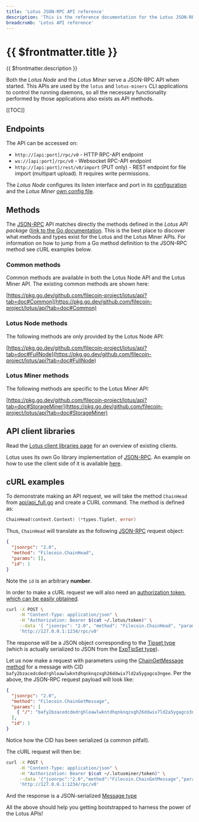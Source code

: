 ```yaml
---
title: 'Lotus JSON-RPC API reference'
description: 'This is the reference documentation for the Lotus JSON-RPC API.'
breadcrumb: 'Lotus API reference'
---
```


# {{ $frontmatter.title }}

{{ $frontmatter.description }}

Both the _Lotus Node_ and the _Lotus Miner_ serve a JSON-RPC API when started. This APIs are used by the `lotus` and `lotus-miners` CLI applications to control the running daemons, so all the necessary functionality performed by those applications also exists as API methods.

[[TOC]]

## Endpoints

The API can be accessed on:

- `http://[api:port]/rpc/v0` - HTTP RPC-API endpoint
- `ws://[api:port]/rpc/v0` - Websocket RPC-API endpoint
- `http://[api:port]/rest/v0/import` (PUT only) - REST endpoint for file import (multipart upload). It requires write permissions.

The _Lotus Node_ configures its listen interface and port in its [configuration](../get-started/lotus/configuration-and-advanced-usage.md) and the _Lotus Miner_ [own config file](../mine/lotus/miner-configuration.md).

## Methods

The [JSON-RPC](https://www.jsonrpc.org/specification) API matches directly the methods defined in the _Lotus API package_ ([link to the Go documentation](https://github.com/filecoin-project/lotus/blob/master/documentation/en/api-methods.md). This is the best place to discover what methods and types exist for the Lotus and the Lotus Miner APIs. For information on how to jump from a Go method definition to the JSON-RPC method see cURL examples below.

### Common methods

Common methods are available in both the Lotus Node API and the Lotus Miner API. The existing common methods are shown here:

[https://pkg.go.dev/github.com/filecoin-project/lotus/api?tab=doc#Common](https://pkg.go.dev/github.com/filecoin-project/lotus/api?tab=doc#Common)

### Lotus Node methods

The following methods are only provided by the Lotus Node API:

[https://pkg.go.dev/github.com/filecoin-project/lotus/api?tab=doc#FullNode](https://pkg.go.dev/github.com/filecoin-project/lotus/api?tab=doc#FullNode)

### Lotus Miner methods

The following methods are specific to the Lotus Miner API:

[https://pkg.go.dev/github.com/filecoin-project/lotus/api?tab=doc#StorageMiner](https://pkg.go.dev/github.com/filecoin-project/lotus/api?tab=doc#StorageMiner)

## API client libraries

Read the [Lotus client libraries page](../build/lotus/api-client-libraries.md) for an overview of existing clients.

Lotus uses its own Go library implementation of [JSON-RPC](https://github.com/filecoin-project/go-jsonrpc). An example on how to use the client side of it is available [here](../build/lotus/go-json-rpc.md).

## cURL examples

To demonstrate making an API request, we will take the method `ChainHead` from [api/api_full.go](https://github.com/filecoin-project/lotus/blob/master/api/api_full.go) and create a CURL command. The method is defined as:

```go
ChainHead(context.Context) (*types.TipSet, error)
```

Thus, `ChainHead` will translate as the following [JSON-RPC](https://www.jsonrpc.org/specification) request object:

```json
{
  "jsonrpc": "2.0",
  "method": "Filecoin.ChainHead",
  "params": [],
  "id": 1
}
```

Note the `id` is an arbitrary **number**.

In order to make a cURL request we will also need an [authorization token, which can be easily obtained](../build/lotus/api-tokens.md).

```sh
curl -X POST \
	 -H "Content-Type: application/json" \
	 -H "Authorization: Bearer $(cat ~/.lotus/token)" \
	 --data '{ "jsonrpc": "2.0", "method": "Filecoin.ChainHead", "params": [], "id": 1 }' \
	 'http://127.0.0.1:1234/rpc/v0'
```

The response will be a JSON object corresponding to the [Tipset type](https://pkg.go.dev/github.com/filecoin-project/lotus/chain/types?tab=doc#TipSet) (which is actually serialized to JSON from the [ExpTipSet type](https://pkg.go.dev/github.com/filecoin-project/lotus/chain/types?tab=doc#ExpTipSet)).

Let us now make a request with parameters using the [ChainGetMessage method](https://pkg.go.dev/github.com/filecoin-project/lotus/api?tab=doc#FullNode) for a message with CID `bafy2bzacedcdedrghloawlwkntdhqnknqzxgh26ddwix7ld2a5ygagco3ngee`. Per the above, the JSON-RPC request payload will look like:

```json
{
  "jsonrpc": "2.0",
  "method": "Filecoin.ChainGetMessage",
  "params": [
    { "/": "bafy2bzacedcdedrghloawlwkntdhqnknqzxgh26ddwix7ld2a5ygagco3ngee" }
  ],
  "id": 1
}
```

Notice how the CID has been serialized (a common pitfall).

The cURL request will then be:

```sh
curl -X POST \
	 -H "Content-Type: application/json" \
	 -H "Authorization: Bearer $(cat ~/.lotusminer/token)" \
	 --data '{"jsonrpc":"2.0","method":"Filecoin.ChainGetMessage","params":[{"/":"bafy2bzacedcdedrghloawlwkntdhqnknqzxgh26ddwix7ld2a5ygagco3ngee"}],"id":1}' \
	 'http://127.0.0.1:1234/rpc/v0'
```

And the response is a JSON-serialized [Message type](https://pkg.go.dev/github.com/filecoin-project/lotus/chain/types?tab=doc#Message)

All the above should help you getting bootstrapped to harness the power of the Lotus APIs!
